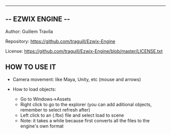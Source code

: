 ------------------
-- EZWIX ENGINE --
------------------

Author: Guillem Travila

Repository: https://github.com/traguill/Ezwix-Engine

License: https://github.com/traguill/Ezwix-Engine/blob/master/LICENSE.txt

HOW TO USE IT
----------------------------

- Camera movement: like Maya, Unity, etc (mouse and arrows)

- How to load objects:

	- Go to Windows->Assets
	- Right click to go to the explorer (you can add aditional objects, remember to select refresh after)
	- Left click to an (.fbx) file and select load to scene
	- Note: it takes a while because first converts all the files to the engine's own format

